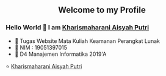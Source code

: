 <p align="center">
 <h2 align="center">Welcome to my Profile</h2>
</p>

### Hello World 👋 I am [Kharismaharani Aisyah Putri](https://github.com/kharismaharani)

- 🔭 Tugas Website Mata Kuliah Keamanan Perangkat Lunak
- 🌱 NIM : 19051397015
- 👯 D4 Manajemen Informatika 2019'A

⭐️ [Kharismaharani Aisyah Putri](https://github.com/kharismaharani) 


